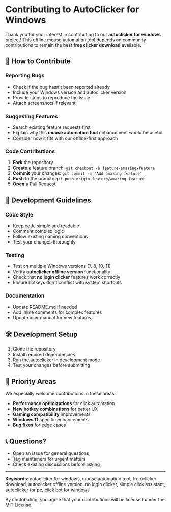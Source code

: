 # Contributing to AutoClicker for Windows

Thank you for your interest in contributing to our **autoclicker for windows** project! This offline mouse automation tool depends on community contributions to remain the best **free clicker download** available.

## 🚀 How to Contribute

### Reporting Bugs
- Check if the bug hasn't been reported already
- Include your Windows version and autoclicker version
- Provide steps to reproduce the issue
- Attach screenshots if relevant

### Suggesting Features
- Search existing feature requests first
- Explain why this **mouse automation tool** enhancement would be useful
- Consider how it fits with our offline-first approach

### Code Contributions

1. **Fork** the repository
2. **Create** a feature branch: `git checkout -b feature/amazing-feature`
3. **Commit** your changes: `git commit -m 'Add amazing feature'`
4. **Push** to the branch: `git push origin feature/amazing-feature`
5. **Open** a Pull Request

## 📝 Development Guidelines

### Code Style
- Keep code simple and readable
- Comment complex logic
- Follow existing naming conventions
- Test your changes thoroughly

### Testing
- Test on multiple Windows versions (7, 8, 10, 11)
- Verify **autoclicker offline version** functionality
- Check that **no login clicker** features work correctly
- Ensure hotkeys don't conflict with system shortcuts

### Documentation
- Update README.md if needed
- Add inline comments for complex features
- Update user manual for new features

## 🛠 Development Setup

1. Clone the repository
2. Install required dependencies
3. Run the autoclicker in development mode
4. Test your changes before submitting

## 🎯 Priority Areas

We especially welcome contributions in these areas:

- **Performance optimizations** for click automation
- **New hotkey combinations** for better UX
- **Gaming compatibility** improvements
- **Windows 11** specific enhancements
- **Bug fixes** for edge cases

## 📞 Questions?

- Open an issue for general questions
- Tag maintainers for urgent matters
- Check existing discussions before asking

---

**Keywords**: autoclicker for windows, mouse automation tool, free clicker download, autoclicker offline version, no login clicker, simple click assistant, autoclicker for pc, click bot for windows

By contributing, you agree that your contributions will be licensed under the MIT License. 